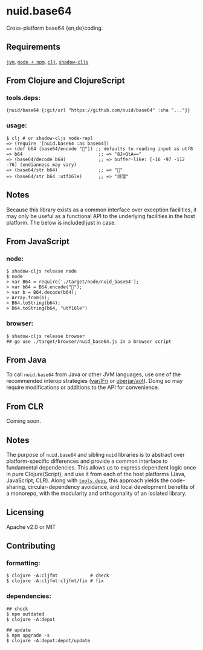 # nuid.base64

Cross-platform base64 {en,de}coding.

## Requirements

[`jvm`](https://www.java.com/en/download/), [`node + npm`](https://nodejs.org/en/download/), [`clj`](https://clojure.org/guides/getting_started), [`shadow-cljs`](https://shadow-cljs.github.io/docs/UsersGuide.html#_installation)

## From Clojure and ClojureScript

### tools.deps:

`{nuid/base64 {:git/url "https://github.com/nuid/base64" :sha "..."}}`

### usage:

```
$ clj # or shadow-cljs node-repl
=> (require '[nuid.base64 :as base64])
=> (def b64 (base64/encode "🐴")) ;; defaults to reading input as utf8
=> b64                            ;; => "8J+QtA=="
=> (base64/decode b64)            ;; => buffer-like: [-16 -97 -112 -76] (endianness may vary)
=> (base64/str b64)               ;; => "🐴"
=> (base64/str b64 :utf16le)      ;; => "鿰뒐"
```

## Notes

Because this library exists as a common interface over exception facilities, it may only be useful as a functional API to the underlying facilities in the host platform. The below is included just in case.

## From JavaScript

### node:

```
$ shadow-cljs release node
$ node
> var B64 = require('./target/node/nuid_base64');
> var b64 = B64.encode("🐴");
> var b = B64.decode(b64);
> Array.from(b);
> B64.toString(b64);
> B64.toString(b64, "utf16le")
```

### browser:

```
$ shadow-cljs release browser
## go use ./target/browser/nuid_base64.js in a browser script
```

## From Java

To call `nuid.base64` from Java or other JVM languages, use one of the recommended interop strategies ([var/IFn](https://clojure.org/reference/java_interop#_calling_clojure_from_java) or [uberjar/aot](https://push-language.hampshire.edu/t/calling-clojure-code-from-java/865)). Doing so may require modifications or additions to the API for convenience.

## From CLR

Coming soon.

## Notes

The purpose of `nuid.base64` and sibling `nuid` libraries is to abstract over platform-specific differences and provide a common interface to fundamental dependencies. This allows us to express dependent logic once in pure Clojure(Script), and use it from each of the host platforms (Java, JavaScript, CLR). Along with [`tools.deps`](https://clojure.org/guides/deps_and_cli), this approach yields the code-sharing, circular-dependency avoidance, and local development benefits of a monorepo, with the modularity and orthogonality of an isolated library.

## Licensing

Apache v2.0 or MIT

## Contributing

### formatting:

```
$ clojure -A:cljfmt            # check
$ clojure -A:cljfmt:cljfmt/fix # fix
```

### dependencies:

```
## check
$ npm outdated
$ clojure -A:depot

## update
$ npm upgrade -s
$ clojure -A:depot:depot/update
```

